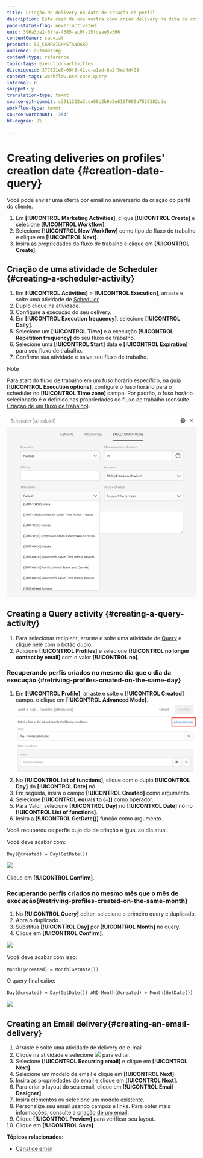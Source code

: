 ```yaml
---
title: Criação de delivery na data de criação do perfil
description: Este caso de uso mostra como criar delivery na data de criação do perfil.
page-status-flag: never-activated
uuid: 396a3de1-6ffa-4385-ac9f-15fdeae5a366
contentOwner: sauviat
products: SG_CAMPAIGN/STANDARD
audience: automating
content-type: reference
topic-tags: execution-activities
discoiquuid: 377821e6-69f8-41cc-a1ad-8a2f5ed4d409
context-tags: workflow,use-case,query
internal: n
snippet: y
translation-type: tm+mt
source-git-commit: c3911232a3cce00c2b9a2e619f090a7520382dde
workflow-type: tm+mt
source-wordcount: '354'
ht-degree: 2%

---
```



# Creating deliveries on profiles&#39; creation date {#creation-date-query}

Você pode enviar uma oferta por email no aniversário da criação do perfil do cliente.

1. Em **[!UICONTROL Marketing Activities]**, clique **[!UICONTROL Create]** e selecione **[!UICONTROL Workflow]**.
1. Selecione **[!UICONTROL New Workflow]** como tipo de fluxo de trabalho e clique em **[!UICONTROL Next]**.
1. Insira as propriedades do fluxo de trabalho e clique em **[!UICONTROL Create]**.

## Criação de uma atividade de Scheduler {#creating-a-scheduler-activity}

1. Em **[!UICONTROL Activities]** > **[!UICONTROL Execution]**, arraste e solte uma atividade de [Scheduler](../../automating/using/scheduler.md) .
1. Duplo clique na atividade.
1. Configure a execução do seu delivery.
1. Em **[!UICONTROL Execution frequency]**, selecione **[!UICONTROL Daily]**.
1. Selecione um **[!UICONTROL Time]** e a execução **[!UICONTROL Repetition frequency]** do seu fluxo de trabalho.
1. Selecione uma **[!UICONTROL Start]** data e **[!UICONTROL Expiration]** para seu fluxo de trabalho.
1. Confirme sua atividade e salve seu fluxo de trabalho.

>[!NOTE]
>
>Para start do fluxo de trabalho em um fuso horário específico, na guia **[!UICONTROL Execution options]**, configure o fuso horário para o scheduler no **[!UICONTROL Time zone]** campo. Por padrão, o fuso horário selecionado é o definido nas propriedades do fluxo de trabalho (consulte [Criação de um fluxo de trabalho](../../automating/using/building-a-workflow.md)).

![](assets/time_zone.png)

## Creating a Query activity {#creating-a-query-activity}

1. Para selecionar recipient, arraste e solte uma atividade de [Query](../../automating/using/query.md) e clique nele com o botão duplo.
1. Adicione **[!UICONTROL Profiles]** e selecione **[!UICONTROL no longer contact by email]** com o valor **[!UICONTROL no]**.

### Recuperando perfis criados no mesmo dia que o dia da execução {#retriving-profiles-created-on-the-same-day}

1. Em **[!UICONTROL Profile]**, arraste e solte o **[!UICONTROL Created]** campo. e clique em **[!UICONTROL Advanced Mode]**.
   ![](assets/advanced_mode.png)
1. No **[!UICONTROL list of functions]**, clique com o duplo **[!UICONTROL Day]** do **[!UICONTROL Date]** nó.
1. Em seguida, insira o campo **[!UICONTROL Created]** como argumento.
1. Selecione **[!UICONTROL equals to (=)]** como operador.
1. Para Valor, selecione **[!UICONTROL Day]** no **[!UICONTROL Date]** nó no **[!UICONTROL List of functions]**.
1. Insira a **[!UICONTROL GetDate()]** função como argumento.

Você recuperou os perfis cujo dia de criação é igual ao dia atual.

Você deve acabar com:

```Day(@created) = Day(GetDate())```

![](assets/day_creation_query.png)

Clique em **[!UICONTROL Confirm]**.

### Recuperando perfis criados no mesmo mês que o mês de execução{#retriving-profiles-created-on-the-same-month}

1. No **[!UICONTROL Query]** editor, selecione o primeiro query e duplicado.
1. Abra o duplicado.
1. Substitua **[!UICONTROL Day]** por **[!UICONTROL Month]** no query.
1. Clique em **[!UICONTROL Confirm]**.

![](assets/month_rule.png)

Você deve acabar com isso:

``` Month(@created) = Month(GetDate()) ```

O query final exibe:

```Day(@created) = Day(GetDate()) AND Month(@created) = Month(GetDate())```

![](assets/expression_editor_1.png)

## Creating an Email delivery{#creating-an-email-delivery}

1. Arraste e solte uma atividade de delivery [](../../automating/using/email-delivery.md) de e-mail.
1. Clique na atividade e selecione ![](assets/edit_darkgrey-24px.png) para editar.
1. Selecione **[!UICONTROL Recurring email]** e clique em **[!UICONTROL Next]**.
1. Selecione um modelo de email e clique em **[!UICONTROL Next]**.
1. Insira as propriedades do email e clique em **[!UICONTROL Next]**.
1. Para criar o layout do seu email, clique em **[!UICONTROL Email Designer]**.
1. Insira elementos ou selecione um modelo existente.
1. Personalize seu email usando campos e links.
Para obter mais informações, consulte a [criação de um email](../../designing/using/designing-from-scratch.md#designing-an-email-content-from-scratch).
1. Clique **[!UICONTROL Preview]** para verificar seu layout.
1. Clique em **[!UICONTROL Save]**.

**Tópicos relacionados:**

* [Canal de email](../../channels/using/creating-an-email.md)
